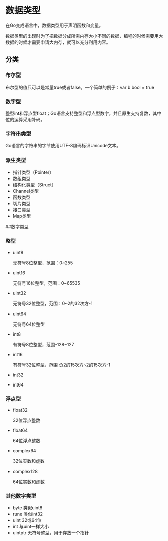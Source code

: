 # 数据类型

在Go变成语言中，数据类型用于声明函数和变量。

数据类型的出现时为了把数据分成所需内存大小不同的数据，编程的时候需要用大数据的时候才需要申请大内存，就可以充分利用内容。

## 分类

### 布尔型

布尔型的值只可以是常量true或者false。一个简单的例子：var b bool = true



### 数字型

整型int和浮点型float；Go语言支持整型和浮点型数字，并且原生支持复数，其中位的运算采用补码。



### 字符串类型

Go语言的字符串的字节使用UTF-8编码标识Unicode文本。



### 派生类型

- 指针类型（Pointer）
- 数组类型
- 结构化类型（Struct）
- Channel类型
- 函数类型
- 切片类型
- 接口类型
- Map类型



##数字类型

### 整型

- uint8

  无符号8位整型，范围：0~255

- uint16

  无符号16位整型，范围：0~65535

- uint32

  无符号32位整型，范围：0~2的32次方-1

- uint64

  无符号64位整型

- int8

  有符号8位整型，范围-128~127

- int16

  有符号32位整型，范围 负2的15次方~2的15次方-1

- int32

- int64



### 浮点型

- float32

  32位浮点整数

- float64

  64位浮点整数

- complex64

  32位实数和虚数

- complex128

  64位实数和虚数



### 其他数字类型

- byte 类似uint8
- rune 类似int32
- uint 32或64位
- int 与uint一样大小
- uintptr 无符号整型，用于存放一个指针